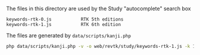 The files in this directory are used by the Study "autocomplete" search box

    keywords-rtk-0.js           RTK 5th editions
    keywords-rtk-1.js           RTK 6th edition

The files are  generated by `data/scripts/kanji.php`

```bash
php data/scripts/kanji.php -v -o web/revtk/study/keywords-rtk-1.js -k 1
```
